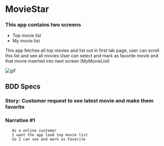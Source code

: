 # MovieStar


### This app contains two screens
- Top movie list
- My movie list

This app fetches all top movies and list out in first tab page, user can scroll this list and see all movies
User can select and mark as favorite movie and that movie inserted into next screen (MyMovieList)

![gif](https://github.com/viral7chauhan/MovieStar/blob/main/MovieStar.gif)
 
## BDD Specs

### Story: Customer request to see latest movie and make them favorite

### Narrative #1

```
   As a online customer
   I want the app load top movie list
   So I can see and mark as Favorite 
```
